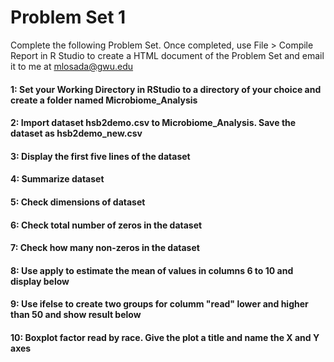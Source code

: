 # Problem Set 1
Complete the following Problem Set. Once completed, use File > Compile Report in R Studio to create a HTML document of the Problem Set and email it to me at mlosada@gwu.edu

#### 1: Set your Working Directory in RStudio to a directory of your choice and create a folder named Microbiome_Analysis

#### 2: Import dataset hsb2demo.csv to Microbiome_Analysis. Save the dataset as hsb2demo_new.csv

#### 3: Display the first five lines of the dataset 

#### 4: Summarize dataset

#### 5: Check dimensions of dataset

#### 6: Check total number of zeros in the dataset

#### 7: Check how many non-zeros in the dataset

#### 8: Use apply to estimate the mean of values in columns 6 to 10 and display below

#### 9: Use ifelse to create two groups for columm "read" lower and higher than 50 and show result below

#### 10: Boxplot factor read by race. Give the plot a title and name the X and Y axes
